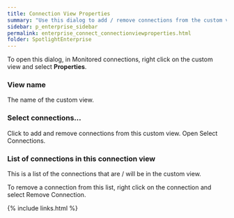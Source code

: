 ```yaml
---
title: Connection View Properties
summary: "Use this dialog to add / remove connections from the custom view."
sidebar: p_enterprise_sidebar
permalink: enterprise_connect_connectionviewproperties.html
folder: SpotlightEnterprise
---
```




To open this dialog, in Monitored connections, right click on the custom view and select **Properties**.

### View name

The name of the custom view.

### Select connections...

Click to add and remove connections from this custom view. Open Select Connections.

### List of connections in this connection view

This is a list of the connections that are / will be in the custom view.

To remove a connection from this list, right click on the connection and select Remove Connection.



{% include links.html %}
